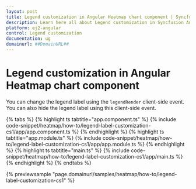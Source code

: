 ```yaml
---
layout: post
title: Legend customization in Angular Heatmap chart component | Syncfusion
description: Learn here all about Legend customization in Syncfusion Angular Heatmap chart component of Syncfusion Essential JS 2 and more.
platform: ej2-angular
control: Legend customization 
documentation: ug
domainurl: ##DomainURL##
---
```


# Legend customization in Angular Heatmap chart component

You can change the legend label using the `legendRender` client-side event. You can also hide the legend label using this client-side event.

{% tabs %}
{% highlight ts tabtitle="app.component.ts" %}
{% include code-snippet/heatmap/how-to/legend-label-customization-cs1/app/app.component.ts %}
{% endhighlight %}
{% highlight ts tabtitle="app.module.ts" %}
{% include code-snippet/heatmap/how-to/legend-label-customization-cs1/app/app.module.ts %}
{% endhighlight %}
{% highlight ts tabtitle="main.ts" %}
{% include code-snippet/heatmap/how-to/legend-label-customization-cs1/app/main.ts %}
{% endhighlight %}
{% endtabs %}
  
{% previewsample "page.domainurl/samples/heatmap/how-to/legend-label-customization-cs1" %}